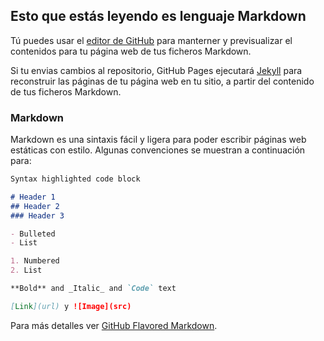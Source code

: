 ## Esto que estás leyendo es lenguaje Markdown

Tú puedes usar el [editor de GitHub](https://github.com/dpa3001/portfolio/edit/master/README.md) para manterner y previsualizar el contenidos
para tu página web de tus ficheros Markdown.

Si tu envias cambios al repositorio, GitHub Pages ejecutará [Jekyll](https://jekyllrb.com/) para reconstruir las páginas de tu página web en
tu sitio, a partir del contenido de tus ficheros Markdown.

### Markdown

Markdown es una sintaxis fácil y ligera para poder escribir páginas web estáticas con estilo. Algunas convenciones se muestran a continuación para:

```markdown
Syntax highlighted code block

# Header 1
## Header 2
### Header 3

- Bulleted
- List

1. Numbered
2. List

**Bold** and _Italic_ and `Code` text

[Link](url) y ![Image](src)
```

Para más detalles ver [GitHub Flavored Markdown](https://guides.github.com/features/mastering-markdown/).
